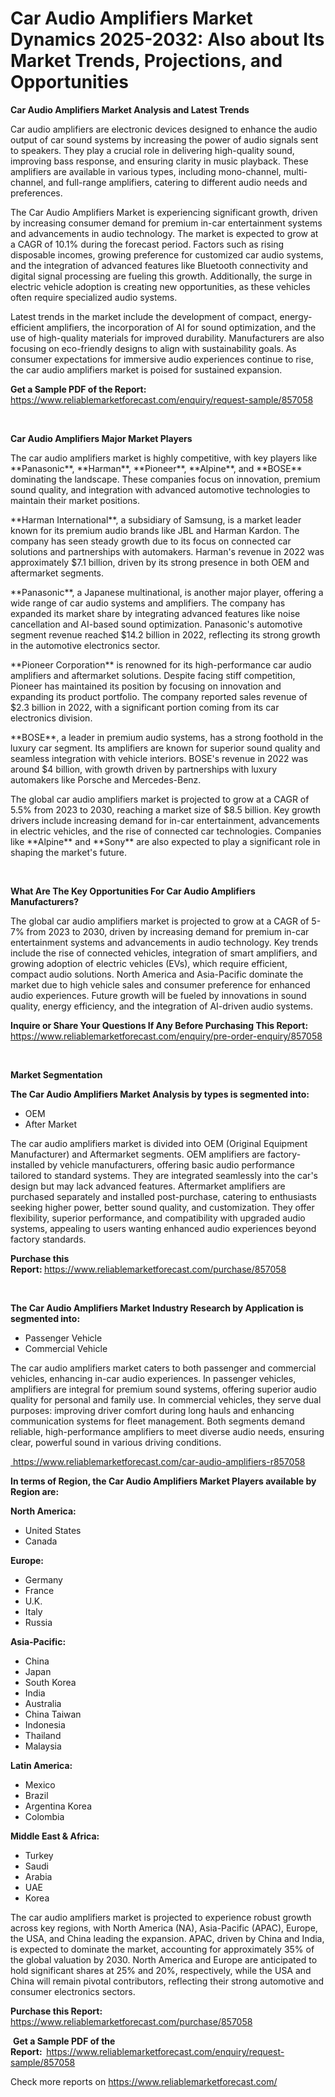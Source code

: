 <p><h1>Car Audio Amplifiers Market Dynamics 2025-2032: Also about Its Market Trends, Projections, and Opportunities</h1></p><p><strong>Car Audio Amplifiers Market Analysis and Latest Trends</strong></p>
<p><p>Car audio amplifiers are electronic devices designed to enhance the audio output of car sound systems by increasing the power of audio signals sent to speakers. They play a crucial role in delivering high-quality sound, improving bass response, and ensuring clarity in music playback. These amplifiers are available in various types, including mono-channel, multi-channel, and full-range amplifiers, catering to different audio needs and preferences.</p><p>The Car Audio Amplifiers Market is experiencing significant growth, driven by increasing consumer demand for premium in-car entertainment systems and advancements in audio technology. The market is expected to grow at a CAGR of 10.1% during the forecast period. Factors such as rising disposable incomes, growing preference for customized car audio systems, and the integration of advanced features like Bluetooth connectivity and digital signal processing are fueling this growth. Additionally, the surge in electric vehicle adoption is creating new opportunities, as these vehicles often require specialized audio systems.</p><p>Latest trends in the market include the development of compact, energy-efficient amplifiers, the incorporation of AI for sound optimization, and the use of high-quality materials for improved durability. Manufacturers are also focusing on eco-friendly designs to align with sustainability goals. As consumer expectations for immersive audio experiences continue to rise, the car audio amplifiers market is poised for sustained expansion.</p></p>
<p><strong>Get a Sample PDF of the Report:&nbsp;</strong> <a href="https://www.reliablemarketforecast.com/enquiry/request-sample/857058?utm_campaign=1929&utm_medium=2&utm_source=Github&utm_content=ia&utm_term=21012025&utm_id=car-audio-amplifiers">https://www.reliablemarketforecast.com/enquiry/request-sample/857058</a></p>
<p>&nbsp;</p>
<p><strong>Car Audio Amplifiers Major Market Players</strong></p>
<p><p>The car audio amplifiers market is highly competitive, with key players like **Panasonic**, **Harman**, **Pioneer**, **Alpine**, and **BOSE** dominating the landscape. These companies focus on innovation, premium sound quality, and integration with advanced automotive technologies to maintain their market positions.</p><p>**Harman International**, a subsidiary of Samsung, is a market leader known for its premium audio brands like JBL and Harman Kardon. The company has seen steady growth due to its focus on connected car solutions and partnerships with automakers. Harman's revenue in 2022 was approximately $7.1 billion, driven by its strong presence in both OEM and aftermarket segments.</p><p>**Panasonic**, a Japanese multinational, is another major player, offering a wide range of car audio systems and amplifiers. The company has expanded its market share by integrating advanced features like noise cancellation and AI-based sound optimization. Panasonic's automotive segment revenue reached $14.2 billion in 2022, reflecting its strong growth in the automotive electronics sector.</p><p>**Pioneer Corporation** is renowned for its high-performance car audio amplifiers and aftermarket solutions. Despite facing stiff competition, Pioneer has maintained its position by focusing on innovation and expanding its product portfolio. The company reported sales revenue of $2.3 billion in 2022, with a significant portion coming from its car electronics division.</p><p>**BOSE**, a leader in premium audio systems, has a strong foothold in the luxury car segment. Its amplifiers are known for superior sound quality and seamless integration with vehicle interiors. BOSE's revenue in 2022 was around $4 billion, with growth driven by partnerships with luxury automakers like Porsche and Mercedes-Benz.</p><p>The global car audio amplifiers market is projected to grow at a CAGR of 5.5% from 2023 to 2030, reaching a market size of $8.5 billion. Key growth drivers include increasing demand for in-car entertainment, advancements in electric vehicles, and the rise of connected car technologies. Companies like **Alpine** and **Sony** are also expected to play a significant role in shaping the market's future.</p></p>
<p>&nbsp;</p>
<p><strong>What Are The Key Opportunities For Car Audio Amplifiers Manufacturers?</strong></p>
<p><p>The global car audio amplifiers market is projected to grow at a CAGR of 5-7% from 2023 to 2030, driven by increasing demand for premium in-car entertainment systems and advancements in audio technology. Key trends include the rise of connected vehicles, integration of smart amplifiers, and growing adoption of electric vehicles (EVs), which require efficient, compact audio solutions. North America and Asia-Pacific dominate the market due to high vehicle sales and consumer preference for enhanced audio experiences. Future growth will be fueled by innovations in sound quality, energy efficiency, and the integration of AI-driven audio systems.</p></p>
<p><strong>Inquire or Share Your Questions If Any Before Purchasing This Report:</strong> <a href="https://www.reliablemarketforecast.com/enquiry/pre-order-enquiry/857058?utm_campaign=1929&utm_medium=2&utm_source=Github&utm_content=ia&utm_term=21012025&utm_id=car-audio-amplifiers">https://www.reliablemarketforecast.com/enquiry/pre-order-enquiry/857058</a></p>
<p>&nbsp;</p>
<p><strong>Market Segmentation</strong></p>
<p><strong>The Car Audio Amplifiers Market Analysis by types is segmented into:</strong></p>
<p><ul><li>OEM</li><li>After Market</li></ul></p>
<p><p>The car audio amplifiers market is divided into OEM (Original Equipment Manufacturer) and Aftermarket segments. OEM amplifiers are factory-installed by vehicle manufacturers, offering basic audio performance tailored to standard systems. They are integrated seamlessly into the car's design but may lack advanced features. Aftermarket amplifiers are purchased separately and installed post-purchase, catering to enthusiasts seeking higher power, better sound quality, and customization. They offer flexibility, superior performance, and compatibility with upgraded audio systems, appealing to users wanting enhanced audio experiences beyond factory standards.</p></p>
<p><strong>Purchase this Report:&nbsp;</strong><a href="https://www.reliablemarketforecast.com/purchase/857058?utm_campaign=1929&utm_medium=2&utm_source=Github&utm_content=ia&utm_term=21012025&utm_id=car-audio-amplifiers">https://www.reliablemarketforecast.com/purchase/857058</a></p>
<p>&nbsp;</p>
<p><strong>The Car Audio Amplifiers Market Industry Research by Application is segmented into:</strong></p>
<p><ul><li>Passenger Vehicle</li><li>Commercial Vehicle</li></ul></p>
<p><p>The car audio amplifiers market caters to both passenger and commercial vehicles, enhancing in-car audio experiences. In passenger vehicles, amplifiers are integral for premium sound systems, offering superior audio quality for personal and family use. In commercial vehicles, they serve dual purposes: improving driver comfort during long hauls and enhancing communication systems for fleet management. Both segments demand reliable, high-performance amplifiers to meet diverse audio needs, ensuring clear, powerful sound in various driving conditions.</p></p>
<p><a href="https://www.reliablemarketforecast.com/car-audio-amplifiers-r857058?utm_campaign=1929&utm_medium=2&utm_source=Github&utm_content=ia&utm_term=21012025&utm_id=car-audio-amplifiers">&nbsp;https://www.reliablemarketforecast.com/car-audio-amplifiers-r857058</a></p>
<p><strong>In terms of Region, the Car Audio Amplifiers Market Players available by Region are:</strong></p>
<p>
    <p> <strong> North America: </strong>
        <ul>
            <li>United States</li>
            <li>Canada</li>
        </ul>
        </p> 
    <p> <strong> Europe: </strong>
        <ul>
            <li>Germany</li>
            <li>France</li>
            <li>U.K.</li>
            <li>Italy</li>
            <li>Russia</li>
        </ul>
        </p> 
    <p> <strong> Asia-Pacific: </strong>
        <ul>
            <li>China</li>
            <li>Japan</li>
            <li>South Korea</li>
            <li>India</li>
            <li>Australia</li>
            <li>China Taiwan</li>
            <li>Indonesia</li>
            <li>Thailand</li>
            <li>Malaysia</li>
        </ul>
        </p> 
    <p> <strong> Latin America: </strong>
        <ul>
            <li>Mexico</li>
            <li>Brazil</li>
            <li>Argentina Korea</li>
            <li>Colombia</li>
        </ul>
        </p> 
    <p> <strong> Middle East & Africa: </strong>
        <ul>
            <li>Turkey</li>
            <li>Saudi</li>
            <li>Arabia</li>
            <li>UAE</li>
            <li>Korea</li>
        </ul>
    </p>
    </p>
<p><p>The car audio amplifiers market is projected to experience robust growth across key regions, with North America (NA), Asia-Pacific (APAC), Europe, the USA, and China leading the expansion. APAC, driven by China and India, is expected to dominate the market, accounting for approximately 35% of the global valuation by 2030. North America and Europe are anticipated to hold significant shares at 25% and 20%, respectively, while the USA and China will remain pivotal contributors, reflecting their strong automotive and consumer electronics sectors.</p></p>
<p><strong>Purchase this Report: </strong><a href="https://www.reliablemarketforecast.com/purchase/857058?utm_campaign=1929&utm_medium=2&utm_source=Github&utm_content=ia&utm_term=21012025&utm_id=car-audio-amplifiers">https://www.reliablemarketforecast.com/purchase/857058</a></p>
<p>&nbsp;<strong>Get a Sample PDF of the Report:&nbsp;&nbsp;</strong><a href="https://www.reliablemarketforecast.com/enquiry/request-sample/857058?utm_campaign=1929&utm_medium=2&utm_source=Github&utm_content=ia&utm_term=21012025&utm_id=car-audio-amplifiers">https://www.reliablemarketforecast.com/enquiry/request-sample/857058</a></p>
<p><strong></strong></p>
<p>Check more reports on <a href="https://www.reliablemarketforecast.com/?utm_campaign=1929&utm_medium=2&utm_source=Github&utm_content=ia&utm_term=21012025&utm_id=car-audio-amplifiers">https://www.reliablemarketforecast.com/</a></p>